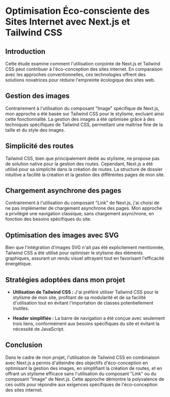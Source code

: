 # Optimisation Éco-consciente des Sites Internet avec Next.js et Tailwind CSS

## Introduction
Cette étude examine comment l'utilisation conjointe de Next.js et Tailwind CSS peut contribuer à l'éco-conception des sites internet. En comparaison avec les approches conventionnelles, ces technologies offrent des solutions novatrices pour réduire l'empreinte écologique des sites web.

## Gestion des images
Contrairement à l'utilisation du composant "Image" spécifique de Next.js, mon approche a été basée sur Tailwind CSS pour le stylisme, excluant ainsi cette fonctionnalité. La gestion des images a été optimisée grâce à des techniques spécifiques de Tailwind CSS, permettant une maîtrise fine de la taille et du style des images.

## Simplicité des routes
Tailwind CSS, bien que principalement dédié au stylisme, ne propose pas de solution native pour la gestion des routes. Cependant, Next.js a été utilisé pour sa simplicité dans la création de routes. La structure de dossier intuitive a facilité la création et la gestion des différentes pages de mon site.

## Chargement asynchrone des pages
Contrairement à l'utilisation du composant "Link" de Next.js, j'ai choisi de ne pas implémenter de chargement asynchrone des pages. Mon approche a privilégié une navigation classique, sans chargement asynchrone, en fonction des besoins spécifiques du site.

## Optimisation des images avec SVG
Bien que l'intégration d'images SVG n'ait pas été explicitement mentionnée, Tailwind CSS a été utilisé pour optimiser le stylisme des éléments graphiques, assurant un rendu visuel attrayant tout en favorisant l'efficacité énergétique.

## Stratégies adoptées dans mon projet

- **Utilisation de Tailwind CSS :** J'ai préféré utiliser Tailwind CSS pour le stylisme de mon site, profitant de sa modularité et de sa facilité d'utilisation tout en évitant l'importation de classes potentiellement inutiles.

- **Header simplifiée :** La barre de navigation a été conçue avec seulement trois liens, conformément aux besoins spécifiques du site et évitant la nécessité de JavaScript.

## Conclusion
Dans le cadre de mon projet, l'utilisation de Tailwind CSS en combinaison avec Next.js a permis d'atteindre des objectifs d'éco-conception en optimisant la gestion des images, en simplifiant la création de routes, et en offrant un stylisme efficace sans l'utilisation du composant "Link" ou du composant "Image" de Next.js. Cette approche démontre la polyvalence de ces outils pour répondre aux exigences spécifiques de l'éco-conception des sites internet.
